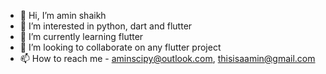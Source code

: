 - 👋 Hi, I’m amin shaikh
- 👀 I’m interested in python, dart and flutter 
- 🌱 I’m currently learning flutter
- 💞️ I’m looking to collaborate on any flutter project
- 📫 How to reach me - aminscipy@outlook.com, thisisaamin@gmail.com

<!---
aminscipy/aminscipy is a ✨ special ✨ repository because its `README.md` (this file) appears on your GitHub profile.
You can click the Preview link to take a look at your changes.
--->
